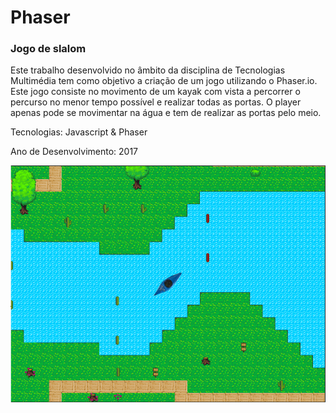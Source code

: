 # Phaser
### Jogo de slalom
Este trabalho desenvolvido no âmbito da disciplina de Tecnologias Multimédia tem como
objetivo a criação de um jogo utilizando o Phaser.io. Este jogo consiste no movimento de
um kayak com vista a percorrer o percurso no menor tempo possível e realizar todas as
portas. O player apenas pode se movimentar na água e tem de realizar as portas pelo meio.

Tecnologias: Javascript & Phaser

Ano de Desenvolvimento: 2017

![](/assets/fundo.png)